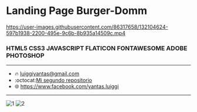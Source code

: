 # Landing Page Burger-Domm
https://user-images.githubusercontent.com/86317658/132104624-597b1938-2200-495e-9c6b-8b935a14509c.mp4

### HTML5 CSS3 JAVASCRIPT FLATICON FONTAWESOME ADOBE PHOTOSHOP
___
- :fire: luiggiyantas@gmail.com
- :octocat:[Mi segundo repositorio](https://github.com/LuiggiCF/SistemaEstacionamiento "LuiggiCF")
- :globe_with_meridians: <https://www.facebook.com/yantas.luiggi>
___

![1](https://user-images.githubusercontent.com/86317658/132104763-6c717853-87b1-480c-84ad-ca4ba5a0fdab.png)
![2](https://user-images.githubusercontent.com/86317658/132104767-a4db1687-ba16-4f13-b22a-688333825cd9.png)
